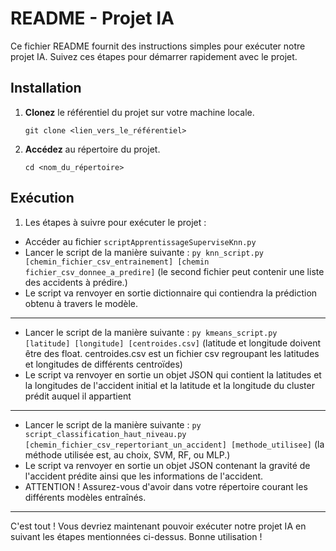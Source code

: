 # README - Projet IA

Ce fichier README fournit des instructions simples pour exécuter notre projet IA. Suivez ces étapes pour démarrer rapidement avec le projet.

## Installation

1. **Clonez** le référentiel du projet sur votre machine locale.
   ```
   git clone <lien_vers_le_référentiel>
   ```

2. **Accédez** au répertoire du projet.
   ```
   cd <nom_du_répertoire>
   ```

## Exécution

1. Les étapes à suivre pour exécuter le projet :
  - Accéder au fichier `scriptApprentissageSuperviseKnn.py`
  - Lancer le script de la manière suivante : `py knn_script.py [chemin_fichier_csv_entrainement] [chemin fichier_csv_donnee_a_predire]` (le second fichier peut contenir une liste des accidents à prédire.)
  - Le script va renvoyer en sortie dictionnaire qui contiendra la prédiction obtenu à travers le modèle.
---
  - Lancer le script de la manière suivante : `py kmeans_script.py [latitude] [longitude] [centroides.csv]` (latitude et longitude doivent être des float. centroides.csv est un fichier csv regroupant les latitudes et longitudes de différents centroïdes)
  - Le script va renvoyer en sortie un objet JSON qui contient la latitudes et la longitudes de l'accident initial et la latitude et la longitude du cluster prédit auquel il appartient
---
   - Lancer le script de la manière suivante : `py script_classification_haut_niveau.py [chemin_fichier_csv_repertoriant_un_accident] [methode_utilisee]` (la méthode utilisée est, au choix, SVM, RF, ou MLP.)
   - Le script va renvoyer en sortie un objet JSON contenant la gravité de l'accident prédite ainsi que les informations de l'accident.
   - ATTENTION ! Assurez-vous d'avoir dans votre répertoire courant les différents modèles entraînés.
---
C'est tout ! Vous devriez maintenant pouvoir exécuter notre projet IA en suivant les étapes mentionnées ci-dessus. Bonne utilisation !
